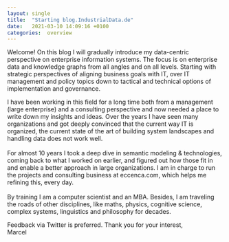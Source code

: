 ```yaml
---
layout: single
title:  "Starting blog.IndustrialData.de"
date:   2021-03-10 14:09:16 +0100
categories:  overview
---
```


Welcome!
On this blog I will gradually introduce my data-centric perspective on enterprise information systems.
The focus is on enterprise data and knowledge graphs from all angles and on all levels.
Starting with strategic perspectives of aligning business goals with IT, over IT management and policy topics down to tactical and technical options of implementation and governance.

I have been working in this field for a long time both from a management (large enterprise) and a consulting perspective and now needed a place to write down my insights and ideas.
Over the years I have seen many organizations and got deeply convinced that the current way IT is organized,
the current state of the art of building system landscapes and handling data does not work well.<br/>
<br/>For almost 10 years I took a deep dive in semantic modeling & technologies, coming back to what I worked on earlier, and figured out how those fit in and enable a better approach in large organizations. I am in charge to run the projects and consulting business  at eccenca.com, which helps me refining this, every day.<br/>
<br/>By training I am a computer scientist and an MBA. Besides, I am traveling the roads of other disciplines, like maths, physics, cognitive science, complex systems, linguistics and philosophy for decades.

Feedback via Twitter is preferred. Thank you for your interest, <br/>
Marcel
